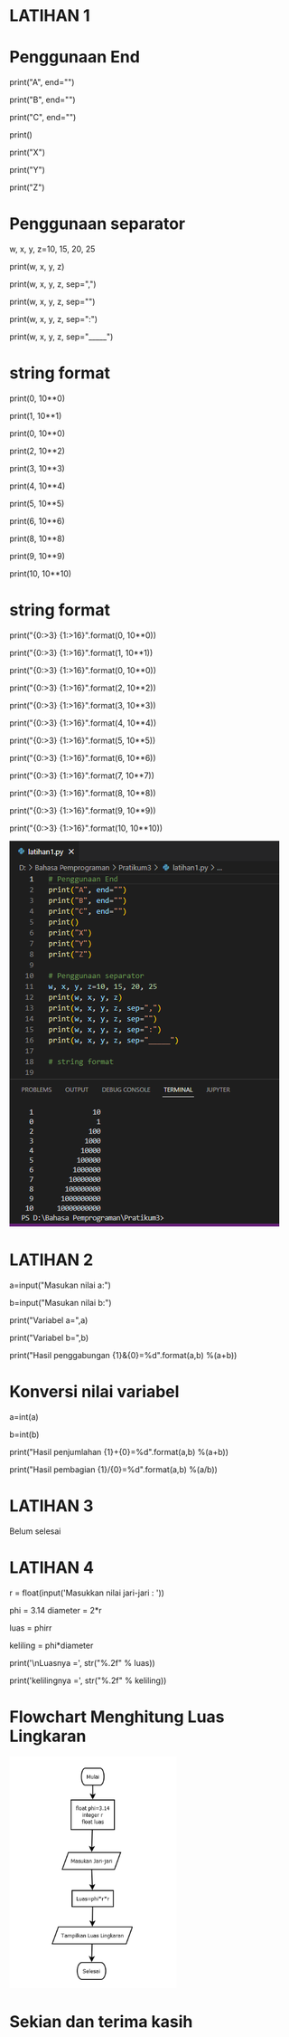 # LATIHAN 1

# Penggunaan End

print("A", end="")

print("B", end="")

print("C", end="")

print()

print("X")

print("Y")

print("Z")

# Penggunaan separator

w, x, y, z=10, 15, 20, 25

print(w, x, y, z)

print(w, x, y, z, sep=",")

print(w, x, y, z, sep="")

print(w, x, y, z, sep=":")

print(w, x, y, z, sep="_____")

# string format

print(0, 10**0)

print(1, 10**1)

print(0, 10**0)

print(2, 10**2)

print(3, 10**3)

print(4, 10**4)

print(5, 10**5)

print(6, 10**6)

print(8, 10**8)

print(9, 10**9)

print(10, 10**10)

# string format

print("{0:>3} {1:>16}".format(0, 10**0))

print("{0:>3} {1:>16}".format(1, 10**1))

print("{0:>3} {1:>16}".format(0, 10**0))

print("{0:>3} {1:>16}".format(2, 10**2))

print("{0:>3} {1:>16}".format(3, 10**3))

print("{0:>3} {1:>16}".format(4, 10**4))

print("{0:>3} {1:>16}".format(5, 10**5))

print("{0:>3} {1:>16}".format(6, 10**6))

print("{0:>3} {1:>16}".format(7, 10**7))

print("{0:>3} {1:>16}".format(8, 10**8))

print("{0:>3} {1:>16}".format(9, 10**9))

print("{0:>3} {1:>16}".format(10, 10**10))

![image](SC/Capture1.PNG)

# LATIHAN 2

a=input("Masukan nilai a:")

b=input("Masukan nilai b:")

print("Variabel a=",a)

print("Variabel b=",b)

print("Hasil penggabungan {1}&{0}=%d".format(a,b) %(a+b))

# Konversi nilai variabel

a=int(a)

b=int(b)

print("Hasil penjumlahan {1}+{0}=%d".format(a,b) %(a+b))

print("Hasil pembagian {1}/{0}=%d".format(a,b) %(a/b))

# LATIHAN 3

Belum selesai

# LATIHAN 4

r = float(input('Masukkan nilai jari-jari : '))

phi = 3.14 diameter = 2*r

luas = phirr

keliling = phi*diameter

print('\nLuasnya =', str("%.2f" % luas))

print('kelilingnya =', str("%.2f" % keliling))

# Flowchart Menghitung Luas Lingkaran

![image](SC/Capture5.PNG)



# Sekian dan terima kasih



